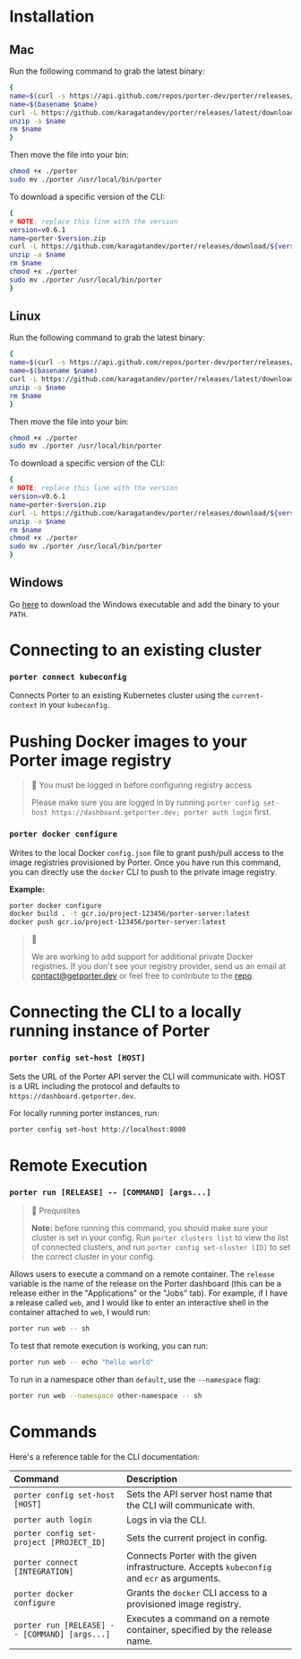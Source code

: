 # Installation
## Mac 
Run the following command to grab the latest binary:

```sh
{
name=$(curl -s https://api.github.com/repos/porter-dev/porter/releases/latest | grep "browser_download_url.*/porter_.*_Darwin_x86_64\.zip" | cut -d ":" -f 2,3 | tr -d \")
name=$(basename $name)
curl -L https://github.com/karagatandev/porter/releases/latest/download/$name --output $name
unzip -a $name
rm $name
}
```

Then move the file into your bin:

```sh
chmod +x ./porter
sudo mv ./porter /usr/local/bin/porter
```

To download a specific version of the CLI:

```sh
{
# NOTE: replace this line with the version
version=v0.6.1
name=porter-$version.zip
curl -L https://github.com/karagatandev/porter/releases/download/${version}/porter_${version}_Darwin_x86_64.zip --output $name
unzip -a $name
rm $name
chmod +x ./porter
sudo mv ./porter /usr/local/bin/porter
}
```

## Linux

Run the following command to grab the latest binary:

```sh
{
name=$(curl -s https://api.github.com/repos/porter-dev/porter/releases/latest | grep "browser_download_url.*/porter_.*_Linux_x86_64\.zip" | cut -d ":" -f 2,3 | tr -d \")
name=$(basename $name)
curl -L https://github.com/karagatandev/porter/releases/latest/download/$name --output $name
unzip -a $name
rm $name
}
```

Then move the file into your bin:

```sh
chmod +x ./porter
sudo mv ./porter /usr/local/bin/porter
```


To download a specific version of the CLI:

```sh
{
# NOTE: replace this line with the version
version=v0.6.1
name=porter-$version.zip
curl -L https://github.com/karagatandev/porter/releases/download/${version}/porter_${version}_Linux_x86_64.zip --output $name
unzip -a $name
rm $name
chmod +x ./porter
sudo mv ./porter /usr/local/bin/porter
}
```

## Windows

Go [here](https://github.com/karagatandev/porter/releases/latest/download/porter_0.1.0-beta.1_Windows_x86_64.zip) to download the Windows executable and add the binary to your `PATH`.

# Connecting to an existing cluster
### `porter connect kubeconfig`
Connects Porter to an existing Kubernetes cluster using the `current-context` in your `kubeconfig`.

# Pushing Docker images to your Porter image registry

> 🚧 You must be logged in before configuring registry access
> 
> Please make sure you are logged in by running `porter config set-host https://dashboard.getporter.dev; porter auth login` first.

### `porter docker configure`

Writes to the local Docker `config.json` file to grant push/pull access to the image registries provisioned by Porter. Once you have run this command, you can directly use the `docker` CLI to push to the private image registry.

**Example:**

```sh
porter docker configure
docker build . -t gcr.io/project-123456/porter-server:latest
docker push gcr.io/project-123456/porter-server:latest
```

> 📘
>
> We are working to add support for additional private Docker registries. If you don't see your registry provider, send us an email at [contact@getporter.dev](mailto:contact@getporter.dev) or feel free to contribute to the [repo](https://github.com/karagatandev/porter).

# Connecting the CLI to a locally running instance of Porter

### `porter config set-host [HOST]`

Sets the URL of the Porter API server the CLI will communicate with. HOST is a URL including the protocol and defaults to `https://dashboard.getporter.dev`. 

For locally running porter instances, run:

```sh
porter config set-host http://localhost:8080
```

# Remote Execution
### `porter run [RELEASE] -- [COMMAND] [args...]`

> 🚧 Prequisites
> 
> **Note:** before running this command, you should make sure your cluster is set in your config. Run `porter clusters list` to view the list of connected clusters, and run `porter config set-cluster [ID]` to set the correct cluster in your config.

Allows users to execute a command on a remote container. The `release` variable is the name of the release on the Porter dashboard (this can be a release either in the "Applications" or the "Jobs" tab). For example, if I have a release called `web`, and I would like to enter an interactive shell in the container attached to `web`, I would run:

```sh
porter run web -- sh
```
 
To test that remote execution is working, you can run:

```sh
porter run web -- echo "hello world"
```

To run in a namespace other than `default`, use the `--namespace` flag:

```sh
porter run web --namespace other-namespace -- sh
```

# Commands

Here's a reference table for the CLI documentation:

| Command | Description |
|:------- |:------------|
| `porter config set-host [HOST]` | Sets the API server host name that the CLI will communicate with. |
| `porter auth login` | Logs in via the CLI. |
| `porter config set-project [PROJECT_ID]` | Sets the current project in config. |
| `porter connect [INTEGRATION]` | Connects Porter with the given infrastructure. Accepts `kubeconfig` and `ecr` as arguments. |
| `porter docker configure` | Grants the `docker` CLI access to a provisioned image registry. |
| `porter run [RELEASE] -- [COMMAND] [args...]` | Executes a command on a remote container, specified by the release name. |
